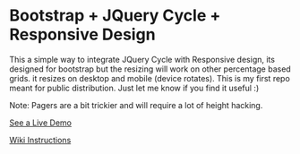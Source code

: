 # Bootstrap + JQuery Cycle + Responsive Design

This a simple way to integrate JQuery Cycle with Responsive design, its designed for bootstrap but the resizing will work on other percentage based grids. it resizes on desktop and mobile (device rotates). This is my first repo meant for public distribution. Just let me know if you find it useful :) 

Note: Pagers are a bit trickier and will require a lot of height hacking.

[See a Live Demo](http://htmlpreview.github.com/?https://github.com/fuzzywalrus/Bootstrap---JQuery-Cycle--Responsive-Slide-Show-/blob/master/index.html)

[Wiki Instructions](https://github.com/fuzzywalrus/Bootstrap---JQuery-Cycle--Responsive-Slide-Show-/wiki/Main-Page)
